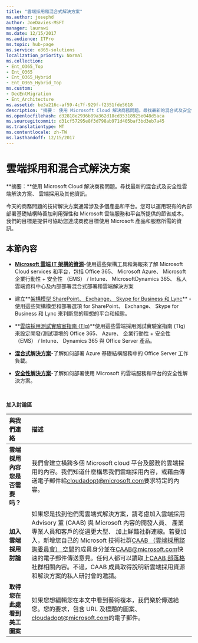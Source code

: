```yaml
---
title: "雲端採用和混合式解決方案"
ms.author: josephd
author: JoeDavies-MSFT
manager: laurawi
ms.date: 12/15/2017
ms.audience: ITPro
ms.topic: hub-page
ms.service: o365-solutions
localization_priority: Normal
ms.collection:
- Ent_O365_Top
- Ent_O365
- Ent_O365_Hybrid
- Ent_O365_Hybrid_Top
ms.custom:
- DecEntMigration
- Ent_Architecture
ms.assetid: be3a216c-af59-4c7f-929f-f2351fde5618
description: "摘要： 使用 Microsoft Cloud 解決商務問題。尋找最新的混合式及安全性雲端解決方案、 雲端採用及其他資訊。"
ms.openlocfilehash: d32818e2936b89a362d18cd35318925e048d5aca
ms.sourcegitcommit: d31cf57295e8f3d798ab971d405baf3bd3eb7a45
ms.translationtype: MT
ms.contentlocale: zh-TW
ms.lasthandoff: 12/15/2017
---
```

# <a name="cloud-adoption-and-hybrid-solutions"></a>雲端採用和混合式解決方案

 **摘要：**使用 Microsoft Cloud 解決商務問題。尋找最新的混合式及安全性雲端解決方案、 雲端採用及其他資訊。
  
今天的商務問題的技術解決方案通常涉及多個產品和平台。您可以運用現有的內部部署基礎結構時善加利用彈性和 Microsoft 雲端服務和平台所提供的節省成本。我們的目標是提供可協助您達成商務目標使用 Microsoft 產品和服務所需的資訊。 
  
## <a name="in-this-section"></a>本節內容

- **[Microsoft 雲端 IT 架構的資源](microsoft-cloud-it-architecture-resources.md)**-使用這些架構工具和海報來了解 Microsoft Cloud services 和平台，包括 Office 365、 Microsoft Azure、 Microsoft 企業行動性 + 安全性 （EMS） / Intune、 MicrosoftDynamics 365、 私人雲端資料中心及內部部署混合式部署和雲端解決方案
    
- 建立**[架構模型 SharePoint、 Exchange、 Skype for Business 和 Lync](architectural-models-for-sharepoint-exchange-skype-for-business-and-lync.md)** -使用這些架構模型和部署選項 for SharePoint、 Exchange、 Skype for Business 和 Lync 來判斷您的理想的平台和組態。
    
- **[雲端採用測試實驗室指南 (Tlg)](cloud-adoption-test-lab-guides-tlgs.md)**使用這些雲端採用測試實驗室指南 (Tlg) 來設定開發/測試環境的 Office 365、 Azure、 企業行動性 + 安全性 （EMS） / Intune、 Dynamics 365 與 Office Server 產品。
    
- **[混合式解決方案](hybrid-solutions.md)**-了解如何部署 Azure 基礎結構服務中的 Office Server 工作負載。
    
- **[安全性解決方案](security-solutions.md)**-了解如何部署使用 Microsoft 的雲端服務和平台的安全性解決方案。

<br/>

**加入討論區**

|**與我們連絡**|**描述**|
|:-----|:-----|
|**雲端採用內容您是否需要吗？** <br/> |我們會建立橫跨多個 Microsoft cloud 平台及服務的雲端採用的內容。我們知道什麼構思我們雲端採用內容，或藉由傳送電子郵件給[cloudadopt@microsoft.com](mailto:cloudadopt@microsoft.com?Subject=[Cloud%20Adoption%20Content%20Feedback]:%20)要求特定的內容。<br/> |
|**加入雲端採用討論** <br/> |如果您是找到他們需雲端式解決方案，請考慮加入雲端採用 Advisory 董 (CAAB) 與 Microsoft 內容的開發人員、 產業專業人員和客戶的從遍更大型、 加上鮮豔社群連線。若要加入，新增您自己的 Microsoft 技術社群[CAAB （雲端採用諮詢委員會） 空間](https://aka.ms/caab)的成員身分並在[CAAB@microsoft.com](mailto:caab@microsoft.com?Subject=I%20just%20joined%20the%20Cloud%20Adoption%20Advisory%20Board!)快速的電子郵件傳送意見。任何人都可以讀取上[CAAB 部落格](https://blogs.technet.com/b/solutions_advisory_board/)社群相關內容。不過，CAAB 成員取得說明新雲端採用資源和解決方案的私人研討會的邀請。<br/> |
|**取得您在此處看到美工圖案** <br/> |如果您想編輯您在本文中看到藝術複本，我們樂於傳送給您。您的要求，包含 URL 及標題的圖案、 [cloudadopt@microsoft.com](mailto:cloudadopt@microsoft.com?subject=[Art%20Request]:%20)的電子郵件。<br/> |
   

